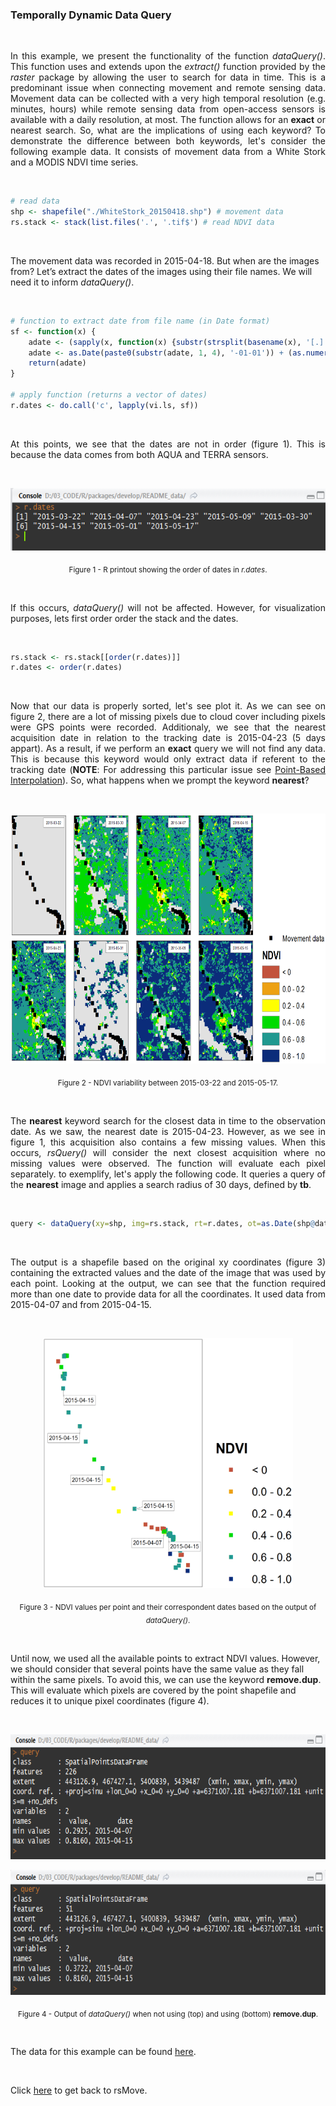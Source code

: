 ### Temporally Dynamic Data Query

<br>

<p align="justify">
In this example, we present the functionality of the function <i>dataQuery()</i>. This function uses and extends upon the <i>extract()</i> function provided by the <i>raster</i> package by allowing the user to search for data in time. This is a predominant issue when connecting movement and remote sensing data. Movement data can be collected with a very high temporal resolution (e.g. minutes, hours) while remote sensing data from open-access sensors is available with a daily resolution, at most. The function allows for an <b>exact</b> or </b>nearest</b> search. So, what are the implications of using each keyword? To demonstrate the difference between both keywords, let's consider the following example data. It consists of movement data from a White Stork and a MODIS NDVI time series.
</p> 

<br>

```R
# read data
shp <- shapefile("./WhiteStork_20150418.shp") # movement data
rs.stack <- stack(list.files('.', '.tif$') # read NDVI data
```

<br>

The movement data was recorded in 2015-04-18. But when are the images from? Let’s extract the dates of the images using their file names. We will need it to inform <i>dataQuery()</i>.

<br>

```R
# function to extract date from file name (in Date format)
sf <- function(x) {
    adate <- (sapply(x, function(x) {substr(strsplit(basename(x), '[.]')[[1]][2], 2, 9)})) # aq. date (1)
    adate <- as.Date(paste0(substr(adate, 1, 4), '-01-01')) + (as.numeric(substr(adate, 5, 8))-1) # aq. date (2)
    return(adate)
}

# apply function (returns a vector of dates)
r.dates <- do.call('c', lapply(vi.ls, sf))
```

<br>

<p align="justify">
At this points, we see that the dates are not in order (figure 1). This is because the data comes from both AQUA and TERRA sensors.
</p>

<br>

<p align="center"><img width="605" height="100" src="https://github.com/RRemelgado/README_data/blob/master/rsMove/Figure-2_example-4.png"></p>


<p align="center"><sub>Figure 1 - R printout showing the order of dates in <i>r.dates</i>.</sub></p>

<br>

<p align="justify">
If this occurs, <i>dataQuery()</i> will not be affected. However, for visualization purposes, lets first order order the stack and the dates.
</p> 

<br>

```R
rs.stack <- rs.stack[[order(r.dates)]]
r.dates <- order(r.dates)
```

<br>

<p align="justify">
Now that our data is properly sorted, let's see plot it. As we can see on figure 2, there are a lot of missing pixels due to cloud cover including pixels were GPS points were recorded. Additionaly, we see that the nearest acquisition date in relation to the tracking date is 2015-04-23 (5 days appart). As a result, if we perform an <b>exact</b> query we will not find any data. This is because this keyword would only extract data if referent to the tracking date (<b>NOTE</b>: For addressing this particular issue see <a href="https://github.com/RRemelgado/README_data/blob/master/rsMove/example_5.md">Point-Based Interpolation</a>). So, what happens when we prompt the keyword <b>nearest</b>?
</p> 

<br>

<p align="center"><img width="800" height="400" src="https://github.com/RRemelgado/README_data/blob/master/rsMove/Figure-1_Example-4.png"></p>

<p align="center"><sub>Figure 2 - NDVI variability between 2015-03-22 and 2015-05-17.</sub></p>

<br>

<p align="justify">
The <b>nearest</b> keyword search for the closest data in time to the observation date. As we saw, the nearest date is 2015-04-23. However, as we see in figure 1, this acquisition also contains a few missing values. When this occurs, <i>rsQuery()</i> will consider the next closest acquisition where no missing values were observed. The function will evaluate each pixel separately. to exemplify, let's apply the following code. It queries a query of the <b>nearest</b> image and applies a search radius of 30 days, defined by <b>tb</b>.
</p> 

<br>

```R
query <- dataQuery(xy=shp, img=rs.stack, rt=r.dates, ot=as.Date(shp@data$timestamp), tb=30, type='nearest)
```

<br>

<p align="justify">
The output is a shapefile based on the original xy coordinates (figure 3) containing the extracted values and the date of the image that was used by each point. Looking at the output, we can see that the function required more than one date to provide data for all the coordinates. It used data from 2015-04-07 and from 2015-04-15.
</p> 

<br>

<p align="center"><img width="400" height="400" src="https://github.com/RRemelgado/README_data/blob/master/rsMove/Figure-5_example-4.png"></p>

<p align="center"><sub>Figure 3 - NDVI values per point and their correspondent dates based on the output of <i>dataQuery()</i>.</sub></p>

<br>

Until now, we used all the available points to extract NDVI values. However, we should consider that several points have the same value as they fall within the same pixels. To avoid this, we can use the keyword <b>remove.dup</b>. This will evaluate which pixels are covered by the point shapefile and reduces it to unique pixel coordinates (figure 4).

<br>

<p align="center"><img width="800" height="200" src="https://github.com/RRemelgado/README_data/blob/master/rsMove/Figure-3_example-4.png"></p>

<p align="center"><img width="800" height="200" src="https://github.com/RRemelgado/README_data/blob/master/rsMove/Figure-4_example-4.png"></p>

<p align="center"><sub>Figure 4 - Output of <i>dataQuery()</i> when not using (top) and using (bottom) <b>remove.dup</b>.</sub></p>

<br>

The data for this example can be found <a href="https://github.com/RRemelgado/README_data/blob/master/rsMove/Example_4.zip">here</a>.

<br>

Click  <a href="https://github.com/RRemelgado/rsMove/">here</a> to get back to rsMove.

<br>
